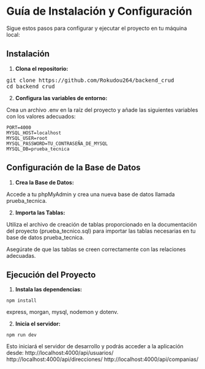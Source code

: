 # Guía de Instalación y Configuración

  Sigue estos pasos para configurar y ejecutar el proyecto en tu máquina local:

## Instalación

1. **Clona el repositorio:**

<pre>git clone https://github.com/Rokudou264/backend_crud
cd backend_crud</pre>


2. **Configura las variables de entorno:**

  Crea un archivo .env en la raíz del proyecto y añade las siguientes variables con los valores adecuados:

<pre><code>PORT=4000
MYSQL_HOST=localhost
MYSQL_USER=root
MYSQL_PASSWORD=TU_CONTRASEÑA_DE_MYSQL
MYSQL_DB=prueba_tecnica</code></pre>

## Configuración de la Base de Datos


1. **Crea la Base de Datos:**

  Accede a tu phpMyAdmin y crea una nueva base de datos llamada prueba_tecnica.
  

2. **Importa las Tablas:**

  Utiliza el archivo de creación de tablas proporcionado en la documentación del proyecto (prueba_tecnico.sql) para importar las tablas necesarias en tu base de datos prueba_tecnica.
  
  Asegúrate de que las tablas se creen correctamente con las relaciones adecuadas.
  

## Ejecución del Proyecto


1. **Instala las dependencias:**

  <pre><code>npm install</code></pre>
  
  express, morgan, mysql, nodemon y dotenv.
  

2. **Inicia el servidor:**

  <pre><code>npm run dev</code></pre>
  
  
  Esto iniciará el servidor de desarrollo y podrás acceder a la aplicación desde:
  http://localhost:4000/api/usuarios/
  http://localhost:4000/api/direcciones/
  http://localhost:4000/api/companias/
